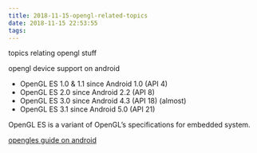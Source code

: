 ```yaml
---
title: 2018-11-15-opengl-related-topics
date: 2018-11-15 22:53:55
tags:
---
```


topics relating opengl stuff
<!--more-->

opengl device support on android

* OpenGL ES 1.0 & 1.1 since Android 1.0 (API 4)
* OpenGL ES 2.0 since Android 2.2 (API 8)
* OpenGL ES 3.0 since Android 4.3 (API 18) (almost)
* OpenGL ES 3.1 since Android 5.0 (API 21)

OpenGL ES is a variant of OpenGL’s specifications for embedded system. 

[opengles guide on android](https://developer.android.com/guide/topics/graphics/opengl)